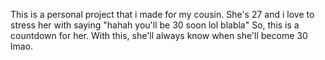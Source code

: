 This is a personal project that i made for my cousin.
She's 27 and i love to stress her with saying "hahah you'll be 30 soon lol blabla" 
So, this is a countdown for her. With this, she'll always know when she'll become 30 lmao.
